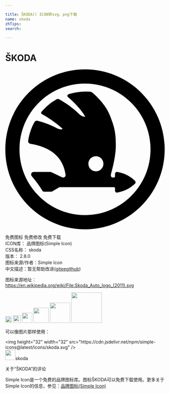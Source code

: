 ```yaml
---

title: ŠKODA() ICON转svg、png下载
name: skoda
zhTips: 
search: 

---
```


# ŠKODA  <small style="font-size: 60%;font-weight: 100"></small>

<div id="svg" class="svg-wrap">
<svg role="img" viewBox="0 0 24 24" xmlns="http://www.w3.org/2000/svg"><title>ŠKODA icon</title><path d="M11.9587 0C5.332.023-.0228 5.4147.0001 12.0416.0229 18.6685 5.4146 24.0229 12.0415 24c6.6268-.0228 11.9813-5.4143 11.9584-12.0412C23.9771 5.332 18.5856-.0228 11.9587.0001zm.0415 2.1343c2.6354 0 5.1128 1.0264 6.9761 2.8896C20.84 6.8873 21.8661 9.3647 21.8661 12c0 2.635-1.0262 5.1125-2.8898 6.9759-1.8633 1.8632-4.3407 2.8894-6.976 2.8894-2.6355 0-5.113-1.0262-6.9764-2.8894C3.1603 17.1125 2.1341 14.635 2.1341 12c0-2.6353 1.0262-5.1127 2.8898-6.9761 1.8633-1.8632 4.341-2.8896 6.9763-2.8896zm.1142 1.1936a8.7615 8.7615 0 0 0-2.523.3687h-.0002c-.079.0239-.1383.0563-.18.097-.0415.0405-.0642.0902-.0677.1406-.007.1009.0547.1973.143.2733h.0001c.7772.6649 1.8207 1.6606 2.5574 2.8952-.413.0084-.739-.2201-1.0197-.4892h-.0002c-.9956-.9475-2.0316-1.6227-2.8543-2.0848-.1488-.0832-.3106-.1218-.467-.032l-.0002.0002c-.9073.5276-1.5223 1.0269-2.2427 1.8623-.0675.0784-.0848.1612-.06.2292.0249.068.0834.1165.1487.1512.7708.4087 1.9748 1.1835 3.086 2.1856-.0976.063-.2136.0912-.3677.0694-.1777-.0252-.3974-.1082-.6588-.2452h-.0002c-1.0182-.535-1.9967-.8426-2.7428-1.0347-.1735-.0445-.3665.0051-.4594.1663-.4796.8333-.8098 1.828-.966 2.837v.0003c-.033.215.1155.4078.3286.445.8651.1514 2.0661.4305 3.1122 1.1123 1.046.6818 1.9382 1.7635 2.1934 3.533.02.1418-.0343.2725-.1335.3483-.0994.076-.2443.1003-.4196.018-.5214-.2443-1.0423-.488-1.5631-.7324v-.0002h-.0002c-.0574-.0265-.1244-.0508-.1945-.0508H4.3061c-.1881 0-.3296.0926-.388.2247-.0582.1321-.0322.2995.0902.4397.5892.6785 1.1295 1.4106 1.5915 2.1862.0457.077.115.116.2045.116h1.0725a.42.42 0 0 0 .2201-.0601c.337-.1977.674-.3948 1.0119-.5923h.0002l.0002-.0002c.0518-.031.103-.0306.1764-.0306h8.0845c.0452 0 .0842.0146.1111.0382.027.0235.0432.0552.0432.0981v.3978c0 .17.1533.3002.321.2742h.0002a5.0752 5.0752 0 0 0 2.6729-1.3127.3163.3163 0 0 0 0-.462 5.0725 5.0725 0 0 0-2.673-1.313h-.0001c-.1678-.026-.321.1046-.321.2745v.3637c0 .0433-.0179.0933-.0462.1298-.0284.0366-.0644.0586-.1027.0586-.0794 0-.1576.002-.2352 0h-.0006c-.1224-.002-.187-.072-.2237-.173-.0367-.1009-.0357-.2311-.0102-.323.5962-2.138.7426-3.4376.7356-4.3853-.0074-1.003-.033-2.009-.4867-3.337-.435-1.2713-.8395-2.5304-2.9465-4.4383-.1484-.1335-.3048-.2013-.5048-.2158a7.9719 7.9719 0 0 0-.589-.0218zm1.5278 9.7045c.6249 0 1.1322.5073 1.1322 1.1322 0 .6236-.5073 1.1312-1.1322 1.1312-.6246 0-1.1308-.5076-1.1308-1.1312 0-.6248.5063-1.1322 1.1308-1.1322z"/></svg>
</div>
<detail full-name='skoda'></detail>

<div class="detail-page">
<p>
<span><span class="badge-success badge">免费图标</span> <span class="badge-success badge">免费修改</span>  <span class="badge-success badge">免费下载</span> </span>
<br/>
<span>
ICON库：
<span class="badge-secondary badge">品牌图标(Simple Icon)</span> 
</span>
<br/>
<span>
CSS名称：
<span class="badge-secondary badge">skoda</span> 
</span>

<br/>
<span>
版本：
<span class="badge-secondary badge">2.8.0</span> 
</span>
<br/>
<span>图标来源/作者：<span class="badge-light badge">Simple Icon</span></span> 
<br/>
<span class="zh-detail">中文描述：暂无<span class="help-link"><span>帮助改进</span>(<a href="https://gitee.com/liuwave/icon-helper/edit/master/json/brands/skoda.json" target="_blank" rel="noopener noreferrer">gitee</a><a href="https://github.com/liuwave/icon-helper/edit/master/json/brands/skoda.json" target="_blank" rel="noopener noreferrer">github</a></span>)</span><br/>
</p>
</div><div class="description description alert alert-light"><p>图标来源地址：<a href="https://en.wikipedia.org/wiki/File:Skoda_Auto_logo_(2011).svg" target="_blank" rel="noopener noreferrer">https://en.wikipedia.org/wiki/File:Skoda_Auto_logo_(2011).svg</a></p></div>
<div class="alert alert-dark">
<img height="21" width="21" src="https://cdn.jsdelivr.net/npm/simple-icons@latest/icons/skoda.svg" />
<img height="24" width="24" src="https://cdn.jsdelivr.net/npm/simple-icons@latest/icons/skoda.svg" />
<img height="32" width="32" src="https://cdn.jsdelivr.net/npm/simple-icons@latest/icons/skoda.svg" />
<img height="48" width="48" src="https://cdn.jsdelivr.net/npm/simple-icons@latest/icons/skoda.svg" />
<img height="64" width="64" src="https://cdn.jsdelivr.net/npm/simple-icons@latest/icons/skoda.svg" />
<img height="96" width="96" src="https://cdn.jsdelivr.net/npm/simple-icons@latest/icons/skoda.svg" />

</div>
<div>
  <p>可以像图片那样使用：    
  </p>
  <div class="alert alert-primary" style="font-size: 14px">
    &lt;img height="32" width="32" src="https://cdn.jsdelivr.net/npm/simple-icons@latest/icons/skoda.svg" /&gt;
    <copy-btn content='<img height="32" width="32" src="https://cdn.jsdelivr.net/npm/simple-icons@latest/icons/skoda.svg" />'></copy-btn>
  </div>
  <div class="alert alert-secondary">
    <img height="32" width="32" src="https://cdn.jsdelivr.net/npm/simple-icons@latest/icons/skoda.svg" />skoda
    <copy-btn content="skoda" btn-title="复制图标名称"></copy-btn>
  </div>
</div>

<Vssue title="关于“ŠKODA”的评论" >关于“ŠKODA”的评论</Vssue>


<div><p>Simple Icon是一个免费的品牌图标库。图标ŠKODA可以免费下载使用。更多关于  Simple Icon的信息，参见：<a target="_blank" href="https://iconhelper.cn/brands.html">品牌图标(Simple Icon)</a>
</p></div>
